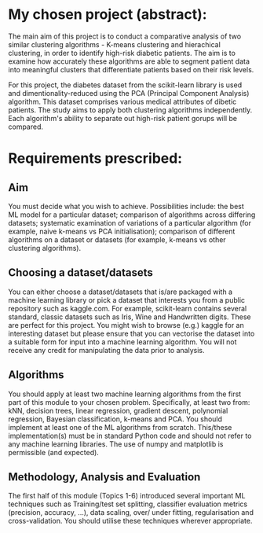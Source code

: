# My chosen project (abstract): 

The main aim of this project is to conduct a comparative analysis of two similar clustering algorithms - K-means clustering and hierachical clustering, in order to identify high-risk diabetic patients. The aim is to examine how accurately these algorithms are able to segment patient data into meaningful clusters that differentiate patients based on their risk levels.

For this project, the diabetes dataset from the scikit-learn library is used and dimentionality-reduced using the PCA (Principal Component Analysis) algorithm. This dataset comprises various medical attributes of dibetic patients. The study aims to apply both clustering algorithms independently. Each algorithm's ability to separate out high-risk patient gorups will be compared.

# Requirements prescribed:

## Aim
You must decide what you wish to achieve. Possibilities include: the best ML model for a
particular dataset; comparison of algorithms across differing datasets; systematic examination of
variations of a particular algorithm (for example, naive k-means vs PCA initialisation); comparison
of different algorithms on a dataset or datasets (for example, k-means vs other clustering
algorithms).

## Choosing a dataset/datasets
You can either choose a dataset/datasets that is/are packaged with a machine learning library or
pick a dataset that interests you from a public repository such as kaggle.com.
For example, scikit-learn contains several standard, classic datasets such as Iris, Wine and Handwritten digits. These are perfect for this project.
You might wish to browse (e.g.) kaggle for an interesting dataset but please ensure that you can
vectorise the dataset into a suitable form for input into a machine learning algorithm. You will not
receive any credit for manipulating the data prior to analysis.

## Algorithms
You should apply at least two machine learning algorithms from the first part of this module to
your chosen problem. Specifically, at least two from: kNN, decision trees, linear regression,
gradient descent, polynomial regression, Bayesian classification, k-means and PCA.
You should implement at least one of the ML algorithms from scratch. This/these
implementation(s) must be in standard Python code and should not refer to any machine learning
libraries. The use of numpy and matplotlib is permissible (and expected).

## Methodology, Analysis and Evaluation
The first half of this module (Topics 1-6) introduced several important ML techniques such as
Training/test set splitting, classifier evaluation metrics (precision, accuracy, …), data scaling, over/
under fitting, regularisation and cross-validation. You should utilise these techniques wherever
appropriate.
